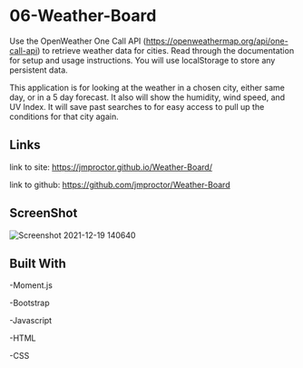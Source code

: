 # 06-Weather-Board
Use the OpenWeather One Call API (https://openweathermap.org/api/one-call-api) to retrieve weather data for cities. Read through the documentation for setup and usage instructions. You will use localStorage to store any persistent data.

This application is for looking at the weather in a chosen city, either same day, or in a 5 day forecast. It also will show the humidity, wind speed, and UV Index. It will save past searches to for easy access to pull up the conditions for that city again.


## Links

link to site: https://jmproctor.github.io/Weather-Board/

link to github: https://github.com/jmproctor/Weather-Board

## ScreenShot

![Screenshot 2021-12-19 140640](https://user-images.githubusercontent.com/92322247/146689503-c02e0003-2c7e-4919-b8f4-06acba921c2f.png)


## Built With

-Moment.js

-Bootstrap

-Javascript

-HTML

-CSS
